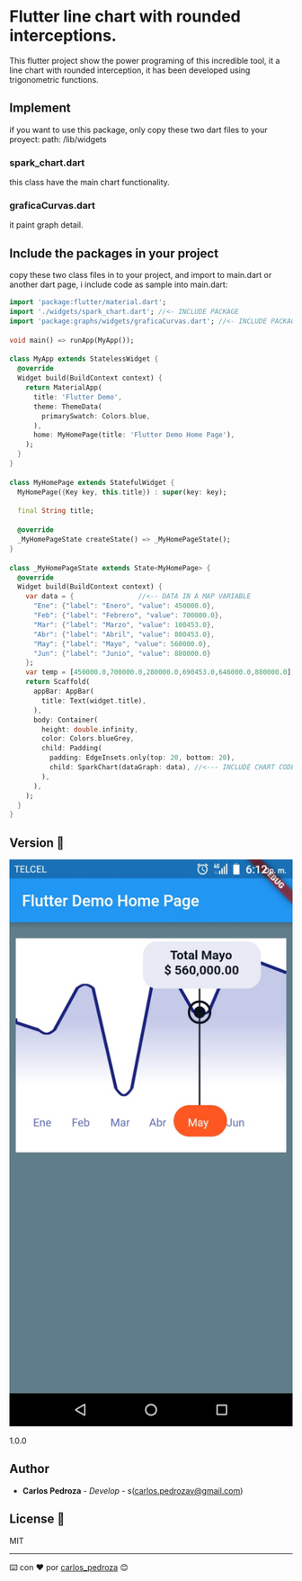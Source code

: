 # Flutter line chart with rounded interceptions.

This flutter project show the power programing of this incredible tool, it a line chart with rounded interception, it has been developed using trigonometric functions.

## Implement

if you want to use this package, only copy these two dart files to your proyect: 
path:  /lib/widgets

### spark_chart.dart

this class have the main chart functionality. 

###  graficaCurvas.dart

it paint graph detail.

## Include the packages in your project

copy these two class files in to your project, and import to main.dart or another dart page, i include code as sample into main.dart:

```Dart
import 'package:flutter/material.dart';
import './widgets/spark_chart.dart'; //<- INCLUDE PACKAGE
import 'package:graphs/widgets/graficaCurvas.dart'; //<- INCLUDE PACKAGE

void main() => runApp(MyApp());

class MyApp extends StatelessWidget {
  @override
  Widget build(BuildContext context) {
    return MaterialApp(
      title: 'Flutter Demo',
      theme: ThemeData(
        primarySwatch: Colors.blue,
      ),
      home: MyHomePage(title: 'Flutter Demo Home Page'),
    );
  }
}

class MyHomePage extends StatefulWidget {
  MyHomePage({Key key, this.title}) : super(key: key);

  final String title;

  @override
  _MyHomePageState createState() => _MyHomePageState();
}

class _MyHomePageState extends State<MyHomePage> {
  @override
  Widget build(BuildContext context) {
    var data = {                //<-- DATA IN A MAP VARIABLE
      "Ene": {"label": "Enero", "value": 450000.0},
      "Feb": {"label": "Febrero", "value": 700000.0},
      "Mar": {"label": "Marzo", "value": 100453.0},
      "Abr": {"label": "Abril", "value": 800453.0},
      "May": {"label": "Mayo", "value": 560000.0},
      "Jun": {"label": "Junio", "value": 880000.0}
    };
    var temp = [450000.0,700000.0,280000.0,690453.0,646000.0,880000.0];
    return Scaffold(
      appBar: AppBar(
        title: Text(widget.title),
      ),
      body: Container(
        height: double.infinity,
        color: Colors.blueGrey,
        child: Padding(
          padding: EdgeInsets.only(top: 20, bottom: 20),
          child: SparkChart(dataGraph: data), //<--- INCLUDE CHART CODE
        ),
      ), 
    );
  }
}
```

## Version 📌

![alt text](https://github.com/carlos-pedroza/chart_line_rounder/blob/master/graph.jpeg)

1.0.0

## Author

* **Carlos Pedroza** - *Develop* - s(carlos.pedrozav@gmail.com)

## License 📄

MIT


---
⌨️ con ❤️ por [carlos_pedroza](https://github.com/carlos-pedroza/chart_line_rounder) 😊
